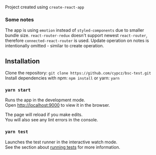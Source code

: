 Project created using `create-react-app`

### Some notes

The app is using `emotion` instead of `styled-components` due to smaller bundle size. `react-router-redux` doesn't support newest `react-router`, therefore `connected-react-router` is used. Update operation on notes is intentionally omitted - similar to create operation.

## Installation

Clone the repository: `git clone https://github.com/cypcz/bsc-test.git`<br />
Install dependencies with npm: `npm install` or yarn: `yarn`

### `yarn start`

Runs the app in the development mode.<br />
Open [http://localhost:9000](http://localhost:9000) to view it in the browser.

The page will reload if you make edits.<br />
You will also see any lint errors in the console.

### `yarn test`

Launches the test runner in the interactive watch mode.<br />
See the section about [running tests](https://facebook.github.io/create-react-app/docs/running-tests) for more information.
